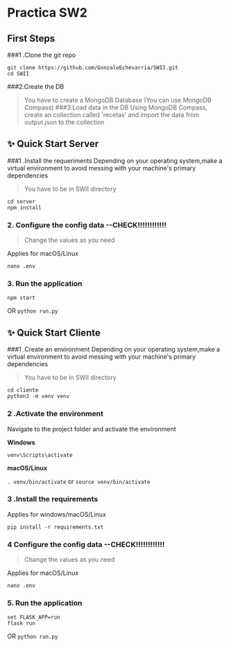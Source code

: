# Practica SW2
## First Steps
###1 .Clone the git repo

```
git clone https://github.com/GonzaloEchevarria/SWII.git
cd SWII
```
###2.Create the DB
> You have to create a MongoDB Database (You can use MongoDB Compass)
###3.Load data in the DB
> Using MongoDB Compass, create an collection called 'recetas' and import the data from output.json to the collection

## ✨ Quick Start Server
###1 .Install the requeriments
Depending on your operating system,make a virtual environment to avoid messing with your machine's primary dependencies
>You have to be in SWII directory
```
cd server
npm install
```
### 2. Configure the config data --CHECK!!!!!!!!!!!!

>Change the values as you need

Applies for macOS/Linux

```nano .env```

### 3. Run the application 

```
npm start
```
OR 
`python run.py`

## ✨ Quick Start Cliente

###1 .Create an environment
Depending on your operating system,make a virtual environment to avoid messing with your machine's primary dependencies
>You have to be in SWII directory
```
cd cliente
python3 -m venv venv
```
### 2 .Activate the environment
Navigate to the project folder and activate the environment

**Windows** 

```venv\Scripts\activate```
          
**macOS/Linux**

```. venv/bin/activate```
or
```source venv/bin/activate```

### 3 .Install the requirements

Applies for windows/macOS/Linux

```pip install -r requirements.txt```

### 4 Configure the config data --CHECK!!!!!!!!!!!!

>Change the values as you need

Applies for macOS/Linux

```nano .env```

### 5. Run the application 

```
set FLASK_APP=run
flask run
```
OR 
`python run.py`
